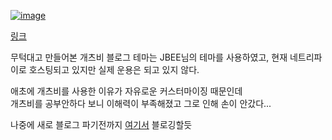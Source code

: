 [![image](https://user-images.githubusercontent.com/80537765/174465843-65ad3d6b-0f30-4db1-a3f2-38a2d4ba61d5.png)](https://gup97.netlify.app/)   

[링크](https://gup97.netlify.app/)

무턱대고 만들어본 개츠비 블로그 
테마는 JBEE님의 테마를 사용하였고, 현재 네트리파이로 호스팅되고 있지만 실제 운용은 되고 있지 않다.   

애초에 개츠비를 사용한 이유가 자유로운 커스터마이징 때문인데   
개츠비를 공부안하다 보니 이해력이 부족해졌고 그로 인해 손이 안갔다... 

나중에 새로 블로그 파기전까지 [여기서](https://iftype.tistory.com/) 블로깅할듯
